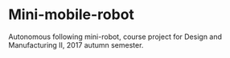 # Mini-mobile-robot
Autonomous following mini-robot, course project for Design and Manufacturing II, 2017 autumn semester.
